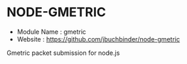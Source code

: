 NODE-GMETRIC
============

* Module Name : gmetric
* Website : https://github.com/jbuchbinder/node-gmetric

Gmetric packet submission for node.js


